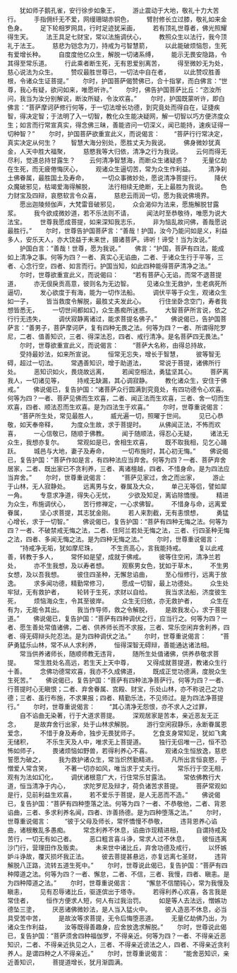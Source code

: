 <!-- { "loadSidebar": true } -->
　　犹如师子鹅孔雀，安行徐步如象王，
　　游止震动于大地，敬礼十力大苦行。
　　手指佣纤无不爱，网缦珊瑚赤铜色，
　　臂肘修长立过膝，敬礼如来金色身。
　　足下轮相罗网具，行时足迹犹采画，
　　若有顶礼世尊者，佛光照耀得生天。
　　法王具足七财宝，常以法施调伏心，
　　教照众生以法行，我今顶礼于法王。
　　慈悲为铠念为刀，持戒为弓智慧箭，
　　以此能破烦恼怨，生死有爱增长种。
　　自度度他亿众生，解脱一切诸系缚，
　　能示无畏安隐路，令其得至常乐道。
　　行此乘者断生死，无有恩爱别离苦，
　　得至微妙无为处，慈心说法为众生。
　　赞叹最胜世尊已，一切法中自在者，
　　以此赞叹胜善根，令诸众生证菩提。”
　　尔时，护国菩萨偈赞佛已，合十指掌，而白佛言：“世尊，我心有疑，欲问如来，唯愿听许。”
　　尔时，佛告护国菩萨比丘：“恣汝所问，我当为汝分别解说，断汝所疑，令汝欢喜。”
　　尔时，护国既蒙听许，即白佛言：“菩萨摩诃萨修行何等，于一切法增长功德，到究竟处而得自在，证捷疾智，得决定智；于法明了入一切智，教化众生能决疑网，解一切智以巧方便济度众生；如言而行常宣真实，得念佛三昧，善能咨问一切深义，闻已能持，速疾证得一切种智？”
　　尔时，护国菩萨欲重宣此义，而说偈言：
　　“菩萨行行常决定，真实决定从何生？
　　智慧大海分别处，愿胜丈夫为我说。
　　佛身微妙犹真金，人天中胜大福聚，
　　慈愍我等大归依，清净之行为我说。
　　云何而得无尽利，觉道总持甘露生？
　　云何清净智慧海，而断众生诸疑惑？
　　无量亿劫在生死，而无疲倦悔厌心，
　　观诸众生逼切苦，常为众生作利益。
　　清净刹土佛眷属，最胜国土及寿命，
　　一切众事微妙处，愿说清净菩提行。
　　降伏众魔破邪见，枯竭爱海得解脱，
　　法行相续无绝断，无上最胜为我说。
　　色力财宝及四辩，哀愍软言令众喜，
　　慈悲云雨润一切，愿为我说佛境界。
　　愿出迦陵频伽声，大梵雷音破邪见，
　　众会渴仰为法来，愿施解脱甘露浆。
　　我今欲成微妙道，若不乐法则不请，
　　闻法时至恭敬待，唯愿为说大法宝。
　　世尊我愿成菩提，如来深知我志乐，
　　非为恼乱故问佛，善哉愿说最胜行。”
　　尔时，世尊告护国菩萨言：“善哉！护国，汝今乃能问如是义，利益多人，安乐天人，亦大饶益于未来世，摄诸菩萨。谛听！谛受！当为汝说。”
　　护国白言：“善哉！世尊，愿为我说。”
　　佛言：“护国，菩萨有四法，能成如上清净之事。何等为四？一者、真实心无谄曲，二者、于诸众生行于平等，三者、心念行空，四者、如言而行。护国当知，如此四种能得菩萨清净之法。”
　　尔时，世尊欲重宣此义，而说偈曰：
　　“若有菩萨心无谄，而常不退菩提道，
　　亦无佷戾贡高意，彼则名为无边智。
　　见诸众生无救护，生老病死所逼切，
　　发心欲度于有海，能为一切作法船。
　　调伏平等于众生，观诸众生如一子，
　　皆当救度令解脱，最胜丈夫发此心。
　　行住坐卧念空门，寿者我想皆悉无，
　　一切世间都如幻，众生愚痴所迷惑。
　　大智菩萨所言说，依之行行无违失，
　　调伏寂静离诸过，能求菩提名佛子。”
　　佛说偈已，告护国菩萨言：“善男子，菩萨摩诃萨，复有四种无畏之法。何等为四？一者、所谓得陀罗尼，二者、值善知识，三者、得深法忍，四者、戒行清净。是名菩萨四无畏法。”
　　尔时，世尊欲重宣此义，而说偈言：
　　“菩萨大名称，由得总持故，
　　受持最妙法，如来所宣说。
　　恒常无忘失，增长于智慧，
　　彼等智无碍，超过一切法。
　　常遇善知识，增于助道法，
　　常说于菩提，诸佛所行处。
　　恶知识如火，畏烧故远离，
　　若闻空相法，勇猛坚其心。
　　菩萨离我人，一切诸见等，
　　持戒无缺漏，其心调寂静。
　　教化诸众生，安住于佛戒。”
　　佛说偈已，复告护国：“诸菩萨众行圆满到究竟处，有四功德令心欢喜。何等为四？一者、菩萨见佛而生欢喜，二者、闻正法而生欢喜，三者、舍一切而生欢喜，四者、顺法忍而生欢喜。是为四法生于欢喜。”
　　尔时，世尊重说偈言：
　　“菩萨所生处，常见最胜人，
　　威光遍一切，照曜于世间。
　　见已心恭敬，如天奉帝释，
　　为度众生故，求于菩提时。
　　从佛闻正法，不怖而欢喜，
　　一心信敬已，随顺于佛教。
　　闻于随顺法，得忍心无疑，
　　诸法无众生，我想亦复尔。
　　常观如是已，舍相生欢喜，
　　既不取我相，见乞心踊跃。
　　城邑与大地，妻子及寿命，
　　一切布施时，其心初无悔。”
　　佛说偈已，复告护国：“菩萨作如是言，有四种法应当弃舍。何等为四？一者、菩萨弃舍居家，二者、既出家已不贪利养，三者、离诸檀越，四者、不惜身命。是为四法应当弃舍。”
　　尔时，世尊重说偈言：
　　“菩萨见家过，舍之而出家，
　　游止于山林，无人寂静处。
　　远离男与女，眷属及大众，
　　单己无等侣，譬如犀一角。
　　专意求净道，得失心无忧，
　　少欲及知足，离谄除憍慢。
　　精进为众生，布施调伏心，
　　苦行修禅定，一心求佛智。
　　不惜身与命，远离爱眷属，
　　坚心求菩提，其志犹金刚。
　　若人来割截，无有恚恨想，
　　勇猛心增长，求于一切智。”
　　佛说偈已，复告护国：“菩萨有四种无悔之法。何等为四？一者、不破禁戒无悔之法，二者、住阿兰若处无悔之法，三者、行四圣种无悔之法，四者、多闻无悔之法。是为四种无悔之法。”
　　尔时，世尊重说偈言：
　　“持戒净无垢，犹如摩尼珠，
　　不生贡高心，言我能持戒。
　　复以此戒善，转教于多人，
　　常怀如是望，成就于佛戒。
　　彼等住空闲，清净兰若处，
　　亦不生我想，及以寿者想。
　　观察男女色，犹如于草木，
　　不生男女想，及以吾我想。
　　彼住四圣种，无懈怠谄曲，
　　至心恒修行，远离于放逸。
　　求多闻功德，精勤常修习，
　　愿成一切智，最上功德处。
　　众生处牢狱，无有救护者，
　　轮转于生死，求财以自给。
　　我当求法船，济度彼生死，
　　烦恼海众生，令其至彼岸。
　　众生无归依，亦无救护者，
　　众生在有为，无能令其出。
　　我当作导师，救之令解脱，
　　是故我发心，求于菩提道。”
　　佛说偈已，复告护国：“菩萨有四种调伏之行，应当行之。何等为四？一者、愿生善处常值诸佛，二者、供养师长而不求报，三者、常乐空闲弃舍利养，四者、得无碍辩头陀忍法。是为四种调伏之法。”
　　尔时，世尊重说偈言：
　　“菩萨勇猛乐山林，常不从人求利养，
　　恒得深智无碍辩，善能通达诸法相。
　　常当供养诸师长，随顺师教无违背，
　　随所生处值诸佛，供养恭敬求菩提。
　　常生胜处名高远，若生天上天中尊，
　　又得成就菩提道，教诸众生行十善。
　　念佛功德常欢喜，我亦不久成佛道，
　　既成正觉功德满，度脱众生生死苦。”
　　佛说偈已，复告护国：“菩萨有四种法净菩萨行。何等为四？一者、行菩提时心无瞋恨；二者、弃舍眷属、宫殿、财宝，乐处山林，亦不称说己之功德；三者、虽行布施，不求果报；四者、精勤乐法，不见师过。是为四法净菩提行。”
　　尔时，世尊重说偈言：
　　“其心清净无怨恨，亦不求人之过罪，
　　自不谄曲无染著，行于大道求菩提。
　　深观居家是苦本，亲近恶友无正念，
　　是故弃舍行出家，处于山林求解脱。
　　游行空闲寂静乐，永断眷属恩爱念，
　　不惜于身及寿命，独步无畏犹师子。
　　乞食支身常知足，犹如飞禽无储积，
　　不乐生天及人中，唯求无上菩提道。
　　独行无侣唯一己，恒不恐怖如师子，
　　畏诸烦恼如野兽，若得利养心不喜。
　　观诸众生恒放逸，慈悲誓愿为破之，
　　我为救护诸众生，常当炽然勤精进。
　　凡所出言恒哀愍，于憎爱人常含笑，
　　不著一切亦如风，唯当求于丈夫行。
　　常乐行于空无相，观有为法如幻化，
　　调伏诸根意广大，行住常乐甘露法。
　　常依佛教行大道，恒当清净于内心，
　　求陀罗尼及辩才，荷负诸苦求菩提。
　　菩萨常观如是行，见前利益生欢喜，
　　若不爱乐于菩提，是人无恶而不造。”
　　佛说偈已，复告护国：“菩萨有四种堕落之法。何等为四？一者、不恭敬他，二者、背恩谄曲，三者、多求利养名闻，四者、诈善扬德。是为四种堕落之法。”
　　尔时，世尊重说偈言：
　　“彼于父母及师长，常怀憍慢不恭敬，
　　违背恩养心谄曲，诸根散乱多愚痴。
　　常念利养不休息，谄曲诈现精进相，
　　自谓持戒及苦行，一切无有如己者。
　　恶口粗言喜斗诤，常求人过不休息，
　　彼恒违离沙门行，营理田作及贩卖。
　　未来世中诸比丘，弃舍功德及戒行，
　　以怀嫉妒斗诤故，覆灭损坏我正法。
　　彼去菩提甚悬远，亦复远离七圣财，
　　违背解脱八正路，流转五道生死中。”
　　尔时，世尊说此偈已，复告护国：“菩萨有四种障道之法。何等为四？一者、懈怠，二者、不信，三者、我慢，四者、瞋恚。是为四种障道之法。”
　　尔时，世尊重说偈言：
　　“懈怠不信闇钝心，常为我慢及瞋恚，
　　见有忍辱诸比丘，驱逐傧出于塔寺。
　　若得利养心欢喜，各言我是常住者，
　　恒作方便求人短，何人有过我治罚。
　　如是等人去法远，憎嫉功德坠三塗，
　　厌恶诸佛微妙法，是人当入猛火中。
　　彼人造恶不休息，必当具受苦中苦，
　　是故汝等求菩提，无令后悔堕恶道。
　　无量亿劫佛乃出，为诸众生作利益，
　　汝等既得善趣身，应舍放逸求解脱。”
　　尔时，世尊说此偈已，复告护国：“菩萨须舍四种福伽罗，不得亲近。何等为四？一者、不得亲近恶知识，二者、不得亲近执见之人，三者、不得亲近谤法之人，四者、不得亲近贪利养人。是谓四种之人不得亲近。”
　　尔时，世尊重说偈言：
　　“能舍恶知识，亲近善知识，
　　菩提道增长，犹月渐圆满。
